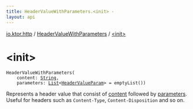 ```yaml
---
title: HeaderValueWithParameters.<init> - 
layout: api
---
```


<div class='api-docs-breadcrumbs'><a href="../index.html">io.ktor.http</a> / <a href="index.html">HeaderValueWithParameters</a> / <a href="./-init-.html">&lt;init&gt;</a></div>

# &lt;init&gt;

<div class="signature"><code><span class="identifier">HeaderValueWithParameters</span><span class="symbol">(</span><br/>&nbsp;&nbsp;&nbsp;&nbsp;<span class="parameterName" id="io.ktor.http.HeaderValueWithParameters$<init>(kotlin.String, kotlin.collections.List((io.ktor.http.HeaderValueParam)))/content">content</span><span class="symbol">:</span>&nbsp;<a href="https://kotlinlang.org/api/latest/jvm/stdlib/kotlin/-string/index.html"><span class="identifier">String</span></a><span class="symbol">, </span><br/>&nbsp;&nbsp;&nbsp;&nbsp;<span class="parameterName" id="io.ktor.http.HeaderValueWithParameters$<init>(kotlin.String, kotlin.collections.List((io.ktor.http.HeaderValueParam)))/parameters">parameters</span><span class="symbol">:</span>&nbsp;<a href="https://kotlinlang.org/api/latest/jvm/stdlib/kotlin.collections/-list/index.html"><span class="identifier">List</span></a><span class="symbol">&lt;</span><a href="../-header-value-param/index.html"><span class="identifier">HeaderValueParam</span></a><span class="symbol">&gt;</span>&nbsp;<span class="symbol">=</span>&nbsp;emptyList()<span class="symbol">)</span></code></div>

Represents a header value that consist of <a href="-init-.html#io.ktor.http.HeaderValueWithParameters$<init>(kotlin.String, kotlin.collections.List((io.ktor.http.HeaderValueParam)))/content">content</a> followed by <a href="-init-.html#io.ktor.http.HeaderValueWithParameters$<init>(kotlin.String, kotlin.collections.List((io.ktor.http.HeaderValueParam)))/parameters">parameters</a>.
Useful for headers such as <code>Content-Type</code>, <code>Content-Disposition</code> and so on.

